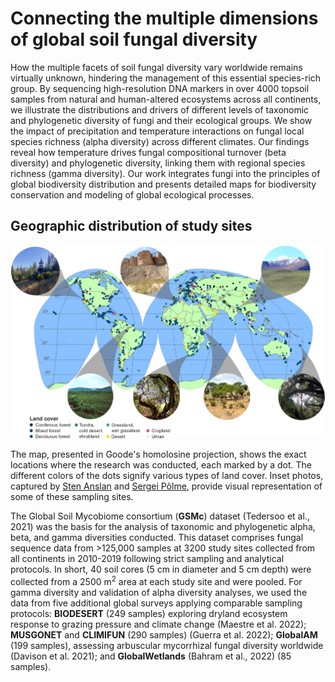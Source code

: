 # Connecting the multiple dimensions of global soil fungal diversity

How the multiple facets of soil fungal diversity vary worldwide remains virtually unknown, 
hindering the management of this essential species-rich group. 
By sequencing high-resolution DNA markers in over 4000 topsoil samples 
from natural and human-altered ecosystems across all continents, 
we illustrate the distributions and drivers of different levels of 
taxonomic and phylogenetic diversity of fungi and their ecological groups. 
We show the impact of precipitation and temperature interactions on fungal 
local species richness (alpha diversity) across different climates. 
Our findings reveal how temperature drives fungal compositional turnover (beta diversity) 
and phylogenetic diversity, linking them with regional species richness (gamma diversity). 
Our work integrates fungi into the principles of global biodiversity distribution 
and presents detailed maps for biodiversity conservation and modeling of global ecological processes.  

## Geographic distribution of study sites

![Sampling map](assets/Sampling_map.webp)  

The map, presented in Goode's homolosine projection, 
shows the exact locations where the research was conducted, each marked by a dot. 
The different colors of the dots signify various types of land cover. 
Inset photos, captured by 
[Sten Anslan](https://sisu.ut.ee/mmc/members?lang=en) and 
[Sergei Põlme](https://sisu.ut.ee/mmc/members?lang=en), 
provide visual representation of some of these sampling sites.  

The Global Soil Mycobiome consortium (**GSMc**) dataset (Tedersoo et al., 2021) 
was the basis for the analysis of taxonomic and phylogenetic alpha, beta, and gamma diversities conducted. 
This dataset comprises fungal sequence data from >125,000 samples at 3200 study sites 
collected from all continents in 2010-2019 following strict sampling and analytical protocols. 
In short, 40 soil cores (5 cm in diameter and 5 cm depth) were collected from a 
2500 m<sup>2</sup> area at each study site and were pooled. 
For gamma diversity and validation of alpha diversity analyses, 
we used the data from five additional global surveys applying comparable sampling protocols: 
**BIODESERT** (249 samples) exploring dryland ecosystem response to grazing pressure and climate change (Maestre et al. 2022); 
**MUSGONET** and **CLIMIFUN** (290 samples) (Guerra et al. 2022); 
**GlobalAM** (199 samples), assessing arbuscular mycorrhizal fungal diversity worldwide (Davison et al. 2021); 
and **GlobalWetlands** (Bahram et al., 2022) (85 samples).  
